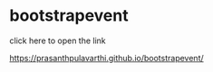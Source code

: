 # bootstrapevent

click here to open the link

https://prasanthpulavarthi.github.io/bootstrapevent/
